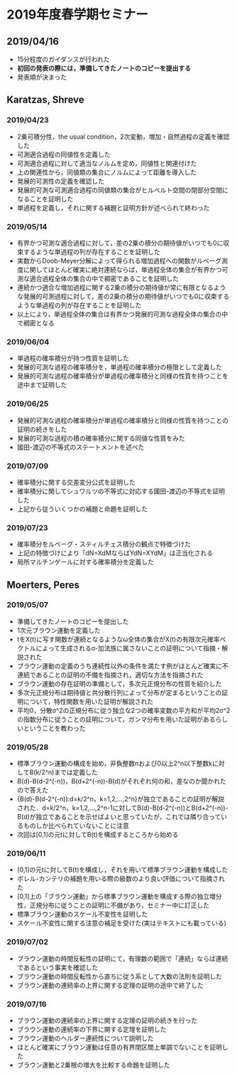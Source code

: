 ﻿# 2019年度春学期セミナー
## 2019/04/16
- 15分程度のガイダンスが行われた
- **初回の発表の際には，準備してきたノートのコピーを提出する**
- 発表順が決まった
## Karatzas, Shreve
### 2019/04/23
- 2乗可積分性，the usual condition，2次変動，増加・自然過程の定義を確認した
- 可測適合過程の同値性を定義した
- 可測適合過程に対して適当なノルムを定め，同値性と関連付けた
- 上の関連性から，同値類の集合にノルムによって距離を導入した
- 発展的可測性の定義を確認した
- 発展的可測な可測適合過程の同値類の集合がヒルベルト空間の閉部分空間になることを証明した
- 単過程を定義し，それに関する補題と証明方針が述べられて終わった
### 2019/05/14
- 有界かつ可測な適合過程に対して，差の2乗の積分の期待値がいつでも0に収束するような単過程の列が存在することを証明した
- 実数からDoob-Meyer分解によって得られる増加過程への関数がルベーグ測度に関してほとんど確実に絶対連続ならば，単過程全体の集合が有界かつ可測な適合過程全体の集合の中で稠密であることを証明した
- 連続かつ適合な増加過程に関する2乗の積分の期待値が常に有限となるような発展的可測過程に対して，差の2乗の積分の期待値がいつでも0に収束するような単過程の列が存在することを証明した
- 以上により，単過程全体の集合は有界かつ発展的可測な過程全体の集合の中で稠密となる
### 2019/06/04
- 単過程の確率積分が持つ性質を証明した
- 発展的可測な過程の確率積分を，単過程の確率積分の極限として定義した
- 発展的可測な過程の確率積分が単過程の確率積分と同様の性質を持つことを途中まで証明した
### 2019/06/25
- 発展的可測な過程の確率積分が単過程の確率積分と同様の性質を持つことの証明の続きをした
- 発展的可測な過程の積の確率積分に関する同値な性質をみた
- 國田-渡辺の不等式のステートメントを述べた
### 2019/07/09
- 確率積分に関する交差変分公式を証明した
- 確率積分に関してシュワルツの不等式に対応する國田-渡辺の不等式を証明した
- 上記から従ういくつかの補題と命題を証明した
### 2019/07/23
- 確率積分をルベーグ・スティルチェス積分の観点で特徴づけた
- 上記の特徴づけにより「dN=XdMならばYdN=XYdM」は正当化される
- 局所マルチンゲールに対する確率積分を定義した
## Moerters, Peres
### 2019/05/07
- 準備してきたノートのコピーを提出した
- 1次元ブラウン運動を定義した
- tをX(t)に写す関数が連続となるようなω全体の集合がX(t)の有限次元確率ベクトルによって生成されるσ-加法族に属さないことの証明について指摘・解説された
- ブラウン運動の定義のうち連続性以外の条件を満たす例がほとんど確実に不連続であることの証明の不備を指摘され，適切な方法を指摘された
- ブラウン運動の存在証明の準備として，多次元正規分布の性質を紹介した
- 多次元正規分布は期待値と共分散行列によって分布が定まるということの証明について，特性関数を用いた証明が解説された
- 平均0，分散σ^2の正規分布に従う独立な2つの確率変数の平方和が平均2σ^2の指数分布に従うことの証明について，ガンマ分布を用いた証明があるらしいということを教わった
### 2019/05/28
- 標準ブラウン運動の構成を始め，非負整数nおよび0以上2^n以下整数kに対してB(k/2^n)までは定義した
- B(d)-B(d-2^(-n))，B(d+2^(-n))-B(d)がそれぞれ何の和，差なのか聞かれたので答えた
- {B(d)-B(d-2^(-n)):d=k/2^n，k=1,2,...,2^n}が独立であることの証明が解説された．d=k/2^n，k=1,2,...,2^n-1に対してB(d)-B(d-2^(-n))とB(d+2^(-n))-B(d)が独立であることを示せばよいと思っていたが，これでは隣り合っているものしか比べられていないことに注意
- 次回は[0,1]の元tに対してB(t)を構成するところから始める
### 2019/06/11
- [0,1]の元tに対してB(t)を構成し，それを用いて標準ブラウン運動を構成した
- ボレル-カンテリの補題を用いる際の級数のより良い評価について指摘された
- [0,1]上の「ブラウン運動」から標準ブラウン運動を構成する際の独立増分性，正規分布に従うことの証明に不備があり，セミナー中に訂正した
- 標準ブラウン運動のスケール不変性を証明した
- スケール不変性に関する注意の補足を受けた(実はテキストにも載っている)
### 2019/07/02
- ブラウン運動の時間反転性の証明にて，有理数の範囲で「連続」ならば連続であるという事実を確認した
- ブラウン運動の時間反転性から直ちに従う系として大数の法則を証明した
- ブラウン運動の連続率の上界に関する定理の証明の途中で終了した
### 2019/07/16
- ブラウン運動の連続率の上界に関する定理の証明の続きを行った
- ブラウン運動の連続率の下界に関する定理を証明した
- ブラウン運動のヘルダー連続性について説明した
- ほとんど確実にブラウン運動は任意の有界閉区間上単調でないことを証明した
- ブラウン運動と2乗根の増大を比較する命題を証明した

